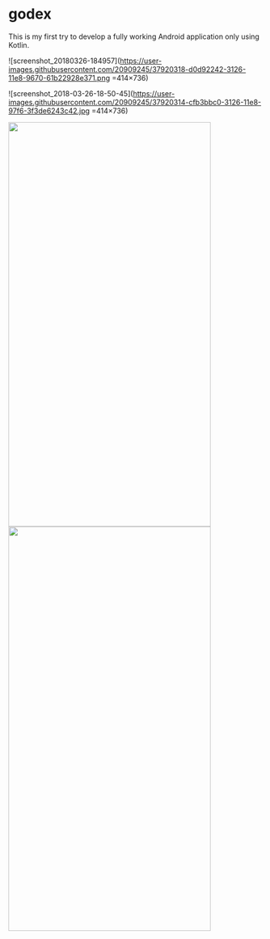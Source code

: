# godex
This is my first try to develop a fully working Android application only using Kotlin.

![screenshot_20180326-184957](https://user-images.githubusercontent.com/20909245/37920318-d0d92242-3126-11e8-9670-61b22928e371.png =414×736)

![screenshot_2018-03-26-18-50-45](https://user-images.githubusercontent.com/20909245/37920314-cfb3bbc0-3126-11e8-97f6-3f3de6243c42.jpg =414×736)


<img src="https://user-images.githubusercontent.com/20909245/37920318-d0d92242-3126-11e8-9670-61b22928e371.png" width="400" height="800">


<img src="https://user-images.githubusercontent.com/20909245/37920314-cfb3bbc0-3126-11e8-97f6-3f3de6243c42.jpg" width="400" height="800">

